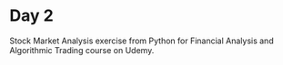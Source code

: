 # Day 2
Stock Market Analysis exercise from Python for Financial Analysis and Algorithmic Trading course on Udemy.
